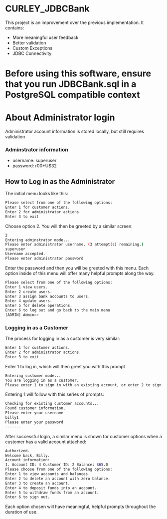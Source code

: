 
# CURLEY_JDBCBank

This project is an improvement over the previous implementation.  It contains:

  - More meaningful user feedback
  - Better validation
  - Custom Exceptions
  - JDBC Connectivity

# Before using this software, ensure that you run JDBCBank.sql in a PostgreSQL compatible context

# About Administrator login

 Administrator account information is stored locally, but still requires validation
 
### Adminstrator information
- username: superuser
- password: r00+U$32

## How to Log in as the Administrator
The initial menu looks like this:
```sh
Please select from one of the following options:
Enter 1 for customer actions.
Enter 2 for administrator actions.
Enter 3 to exit
```
Choose option 2.  You will then be greeted by a similar screen:
```sh
2
Entering adminstrator mode...
Please enter administrator username. (3 attempt(s) remaining.)
superuser
Username accepted.
Please enter administrator password
```

Enter the password and then you will be greeted with this menu. Each option inside of this menu will offer many helpful prompts along the way.
```sh
Please select from one of the following options:
Enter 1 view users.
Enter 2 create users.
Enter 3 assign bank accounts to users.
Enter 4 update users.
Enter 5 for delete operations.
Enter 6 to log out and go back to the main menu
[ADMIN] Admin>> 
```
### Logging in as a Customer
The process for logging in as a customer is very similar:
```sh
Enter 1 for customer actions.
Enter 2 for administrator actions.
Enter 3 to exit
```
Enter 1 to log in, which will then greet you with this prompt
```sh
Entering customer mode...
You are logging in as a customer.
Please enter 1 to sign in with an existing account, or enter 2 to sign up for a new account. Press 3 to go back to the main menu.
```

Entering 1 will follow with this series of prompts:
```sh
Checking for existing customer accounts...
Found customer information.
Please enter your username
billy1
Please enter your password
-------
```
After successful login, a similar menu is shown for customer options when a customer has a valid account attached:
```sh
Authorized.
Welcome back, Billy.
Account information: 
1. Account ID: 4 Customer ID: 2 Balance: $65.0
Please choose from one of the following options: 
Enter 1 to view accounts and balances.
Enter 2 to delete an account with zero balance.
Enter 3 to create an account.
Enter 4 to deposit funds into an account.
Enter 5 to withdraw funds from an account.
Enter 6 to sign out.
```

Each option chosen will have meaningful, helpful prompts throughout the duration of use.
